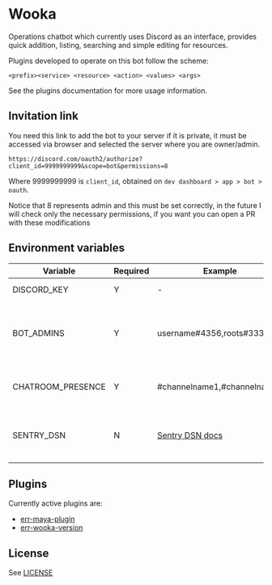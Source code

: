 # Wooka

Operations chatbot which currently uses Discord as an interface,
provides quick addition, listing, searching and simple editing
for resources.

Plugins developed to operate on this bot follow the scheme:

```
<prefix><service> <resource> <action> <values> <args>
```

See the plugins documentation for more usage information.

## Invitation link

You need this link to add the bot to your server if it is private,
it must be accessed via browser and selected the server where you are owner/admin.

```
https://discord.com/oauth2/authorize?client_id=9999999999&scope=bot&permissions=8
```

Where 9999999999 is `client_id`, obtained on `dev dashboard > app > bot > oauth`.

Notice that 8 represents admin and this must be set correctly,
in the future I will check only the necessary permissions,
if you want you can open a PR with these modifications

## Environment variables

Variable | Required | Example | Description
---|---|---|---
DISCORD_KEY | Y | - | Obtained [here](https://discord.com/developers/applications)
BOT_ADMINS | Y | username#4356,roots#3333 | List splited by `,` with username and number on Discord
CHATROOM_PRESENCE | Y | #channelname1,#channelname2 | List splited by `,` with channels on Discord
SENTRY_DSN | N | [Sentry DSN docs](https://docs.sentry.io/product/sentry-basics/dsn-explainer/) | To stack and view errors on Sentry platform

## Plugins

Currently active plugins are: 

- [err-maya-plugin](https://github.com/droposhado/err-maya-plugin)
- [err-wooka-version](extra_plugins/err-wooka-version)

## License

See [LICENSE](LICENSE)
